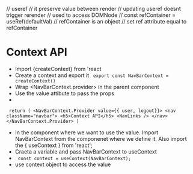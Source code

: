 // useref
// it preserve value between render
// updating useref doesnt trigger rerender
// used to access DOMNode
// const refContainer = useRef(defaultVal)
// refContainer is an object
// set ref attribute equal to refContainer


# Context API
 - Import {createContext} from 'react
 - Create a context and export it
 ` export const NavBarContext = createContext()`
 - Wrap <NavBarContext.provider> in the parent component
 - Use the value attibute to pass the props
 - 
 ``  return (
    <NavBarContext.Provider value={{ user, logout}}>
      <nav className="navbar">
        <h5>Context API</h5>
        <NavLinks />
      </nav>
    </NavBarContext.Provider>
  ) ``

  - In the component where we want to use the value. Import NavBarContext from the componenet where we define it. Also import the { useContext } from 'react';
- Craeta a variable and pass NavBarContext to useContext
-  ` const context = useContext(NavBarContext);`
- use context object to access the value



